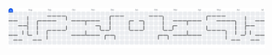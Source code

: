 <picture>
  <source media="(prefers-color-scheme: dark)" srcset="https://raw.githubusercontent.com/keithalcanices/keithalcanices/output/pacman-contribution-graph-dark.svg">
  <source media="(prefers-color-scheme: light)" srcset="https://raw.githubusercontent.com/keithalcanices/keithalcanices/output/pacman-contribution-graph.svg">
  <img alt="pacman contribution graph" src="https://raw.githubusercontent.com/keithalcanices/keithalcanices/output/pacman-contribution-graph.svg">
</picture>

